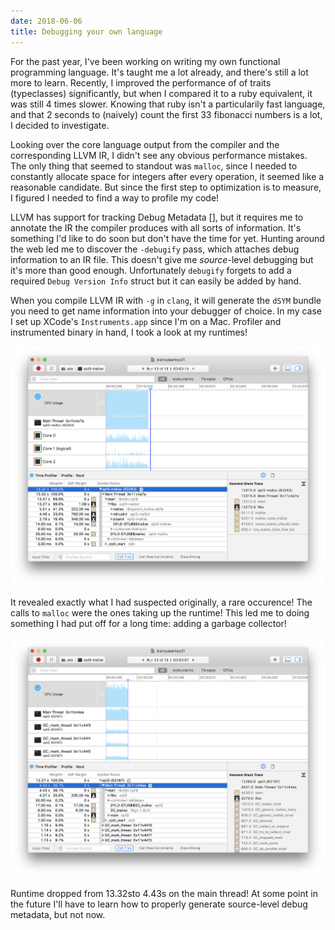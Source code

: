 ```yaml
---
date: 2018-06-06
title: Debugging your own language
---
```


For the past year, I've been working on writing my own functional programming language. It's taught me a lot already, and there's still a lot more to learn. Recently, I improved the performance of of traits (typeclasses) significantly, but when I compared it to a ruby equivalent, it was still 4 times slower. Knowing that ruby isn't a particularily fast language, and that 2 seconds to (naively) count the first 33 fibonacci numbers is a lot, I decided to investigate.

Looking over the core language output from the compiler and the corresponding LLVM IR, I didn't see any obvious performance mistakes. The only thing that seemed to standout was `malloc`, since I needed to constantly allocate space for integers after every operation, it seemed like a reasonable candidate. But since the first step to optimization is to measure, I figured I needed to find a way to profile my code!

LLVM has support for tracking Debug Metadata [], but it requires me to annotate the IR the compiler produces with all sorts of information. It's something I'd like to do soon but don't have the time for yet. Hunting around the web led me to discover the `-debugify` pass, which attaches debug information to an IR file. This doesn't give me _source_-level debugging but it's more than good enough. Unfortunately `debugify` forgets to add a required `Debug Version Info` struct but it can easily be added by hand.

When you compile LLVM IR with `-g` in `clang`, it will generate the `dSYM` bundle you need to get name information into your debugger of choice. In my case I set up XCode's `Instruments.app` since I'm on a Mac. Profiler and instrumented binary in hand, I took a look at my runtimes!

![](/images/debugger-malloc.png)

It revealed exactly what I had suspected originally, a rare occurence! The calls to `malloc` were the ones taking up the runtime! This led me to doing something I had put off for a long time: adding a garbage collector!

![](/images/debugger-gc.png)

Runtime dropped from 13.32sto 4.43s on the main thread! At some point in the future I'll have to learn how to properly generate source-level debug metadata, but not now.
